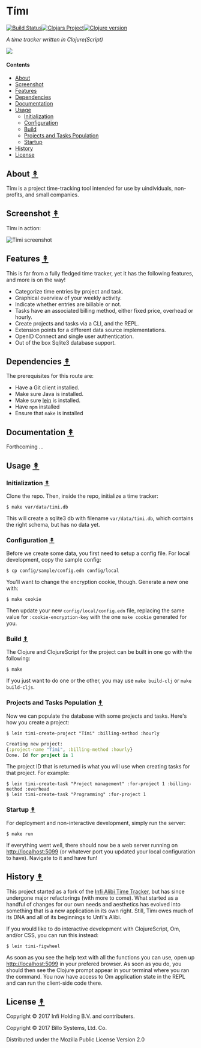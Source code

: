 # Tímı
[![Build Status][travis-badge]][travis][![Clojars Project][clojars-badge]][clojars][![Clojure version][clojure-v]](project.clj)

*A time tracker written in Clojure(Script)*

[![][logo]][logo-large]

#### Contents

* [About](#about-)
* [Screenshot](#screenshot-)
* [Features](#features-)
* [Dependencies](#dependencies-)
* [Documentation](#documentation-)
* [Usage](#usage-)
  * [Initialization](#initialization-)
  * [Configuration](#configuration-)
  * [Build](#build-)
  * [Projects and Tasks Population](#projects-and-tasks-population-)
  * [Startup](#startup-)
* [History](#history-)
* [License](#license-)

## About [&#x219F;](#contents)

Tímı is a project time-tracking tool intended for use by uindividuals, non-profits, and small companies.


## Screenshot [&#x219F;](#contents)

Tímı in action:

![Tími screenshot](docs/screenshot-2.png)


## Features [&#x219F;](#contents)

This is far from a fully fledged time tracker, yet it has the following
features, and more is on the way!

* Categorize time entries by project and task.
* Graphical overview of your weekly activity.
* Indicate whether entries are billable or not.
* Tasks have an associated billing method, either fixed price, overhead or hourly.
* Create projects and tasks via a CLI, and the REPL.
* Extension points for a different data source implementations.
* OpenID Connect and single user authentication.
* Out of the box Sqlite3 database support.


## Dependencies [&#x219F;](#contents)

The prerequisites for this route are:

- Have a Git client installed.
- Make sure Java is installed.
- Make sure [lein](https://leiningen.org/) is installed.
- Have `npm` installed
- Ensure that `make` is installed


## Documentation [&#x219F;](#contents)

Forthcoming ...


## Usage [&#x219F;](#contents)

### Initialization [&#x219F;](#contents)

Clone the repo. Then, inside the repo, initialize a time tracker:

```
$ make var/data/timi.db
```

This will create a sqlite3 db with filename `var/data/timi.db`, which contains
the right schema, but has no data yet.


### Configuration [&#x219F;](#contents)

Before we create some data, you first need to setup a config file. For local
development, copy the sample config:

```
$ cp config/sample/config.edn config/local
```

You'll want to change the encryption cookie, though. Generate a new one with:

```
$ make cookie
```

Then update your new `config/local/config.edn` file, replacing the same value
for `:cookie-encryption-key` with the one `make cookie` generated for you.


### Build [&#x219F;](#contents)

The Clojure and ClojureScript for the project can be built in one go with the
following:

```
$ make
```

If you just want to do one or the other, you may use `make build-clj` or
`make build-cljs`.


### Projects and Tasks Population [&#x219F;](#contents)

Now we can populate the database with some projects and tasks. Here's how you
create a project:

```
$ lein timi-create-project "Tími" :billing-method :hourly
```
```clj
Creating new project:
{:project-name "Tími", :billing-method :hourly}
Done. Id for project is 1
```

The project ID that is returned is what you will use when creating tasks for
that project. For example:

```
$ lein timi-create-task "Project management" :for-project 1 :billing-method :overhead
$ lein timi-create-task "Programming" :for-project 1
```


### Startup [&#x219F;](#contents)

For deployment and non-interactive development, simply run the server:

```
$ make run
```

If everything went well, there should now be a web server running on
[http://localhost:5099](http://localhost:5099) (or whatever port you updated your 
local configuration to have). Navigate to it and have fun!


## History [&#x219F;](#contents)

This project started as a fork of the
[Infi Alibi Time Tracker](https://github.com/infi-nl/alibi), but has since
undergone major refactorings (with more to come). What started as a
handful of changes for our own needs and aesthetics has evolved into something
that is a new application in its own right. Still, Tímı owes much of its DNA
and all of its beginnings to Unfi's Alibi.

If you would like to do interactive development with ClojureScript, Om, and/or
CSS, you can run this instead:

```
$ lein timi-figwheel
```

As soon as you see the help text with all the functions you can use, open up
[http://localhost:5099](http://localhost:5099) in your prefered browser. As soon
as you do, you should then see the Clojure prompt appear in your terminal where
you ran the command. You now have access to Om application state in the REPL
and can run the client-side code there.


## License [&#x219F;](#contents)

Copyright © 2017 Infi Holding B.V. and contributers.

Copyright © 2017 Billo Systems, Ltd. Co.

Distributed under the Mozilla Public License Version 2.0


<!-- Named page links below: /-->

[travis]: https://travis-ci.org/billosys/timi
[travis-badge]: https://travis-ci.org/billosys/timi.png?branch=master
[deps]: http://jarkeeper.com/billosys/timi
[deps-badge]: http://jarkeeper.com/billosys/timi/status.svg
[logo]: resources/public/images/golden-clock-square-250px.png
[logo-large]: resources/public/images/golden-clock-square-2400px.png
[tag-badge]: https://img.shields.io/github/tag/billosys/timi.svg
[tag]: https://github.com/billosys/timi/tags
[clojure-v]: https://img.shields.io/badge/clojure-1.8.0-blue.svg
[clojars]: https://clojars.org/systems.billo/timi
[clojars-badge]: https://img.shields.io/clojars/v/systems.billo/timi.svg
